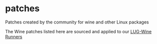 # patches
Patches created by the community for wine and other Linux packages

The Wine patches listed here are sourced and applied to our [LUG-Wine Runners](https://github.com/starcitizen-lug/lug-wine)
